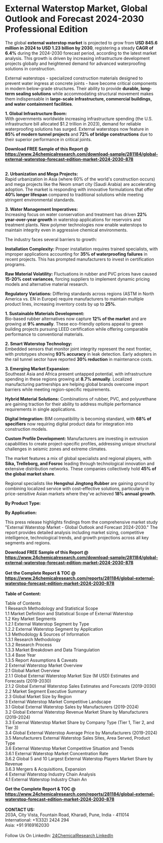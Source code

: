 <h1>External Waterstop Market, Global Outlook and Forecast 2024-2030 Professional Edition</h1><p>The global <strong>external waterstop market</strong> is projected to grow from <strong>USD 845.6 million in 2024 to USD 1.23 billion by 2030</strong>, registering a steady <strong>CAGR of 6.4%</strong> during the 2024-2030 forecast period, according to the latest market analysis. This growth is driven by increasing infrastructure development projects globally and heightened demand for advanced waterproofing solutions in construction.</p><p>External waterstops - specialized construction materials designed to prevent water ingress at concrete joints - have become critical components in modern below-grade structures. Their ability to provide <strong>durable, long-term sealing solutions</strong> while accommodating structural movement makes them indispensable in <strong>large-scale infrastructure, commercial buildings, and water containment facilities</strong>.</p><p><strong>1. Global Infrastructure Boom:</strong><br>
With governments worldwide increasing infrastructure spending (the U.S. infrastructure bill allocated $1.2 trillion in 2023), demand for reliable waterproofing solutions has surged. External waterstops now feature in <strong>85% of modern tunnel projects</strong> and <strong>72% of bridge constructions</strong> due to their superior performance in critical joints.</p><div><b>Download FREE Sample of this Report @ 
            <a href="https://www.24chemicalresearch.com/download-sample/281184/global-external-waterstop-forecast-edition-market-2024-2030-878">
            https://www.24chemicalresearch.com/download-sample/281184/global-external-waterstop-forecast-edition-market-2024-2030-878</a></b></div><br><p><strong>2. Urbanization and Mega Projects:</strong><br>
Rapid urbanization in Asia (where 60% of the world's construction occurs) and mega projects like the Neom smart city (Saudi Arabia) are accelerating adoption. The market is responding with innovative formulations that offer <strong>40% longer lifespan</strong> compared to traditional solutions while meeting stringent environmental standards.</p><p><strong>3. Water Management Imperatives:</strong><br>
Increasing focus on water conservation and treatment has driven <strong>22% year-over-year growth</strong> in waterstop applications for reservoirs and treatment plants. New polymer technologies now enable waterstops to maintain integrity even in aggressive chemical environments.</p><p>The industry faces several barriers to growth:</p><p><strong>Installation Complexity:</strong> Proper installation requires trained specialists, with improper applications accounting for <strong>35% of waterproofing failures</strong> in recent projects. This has prompted manufacturers to invest in certification programs.</p><p><strong>Raw Material Volatility:</strong> Fluctuations in rubber and PVC prices have caused <strong>15-20% cost variances</strong>, forcing suppliers to implement dynamic pricing models and alternative material research.</p><p><strong>Regulatory Variations:</strong> Differing standards across regions (ASTM in North America vs. EN in Europe) require manufacturers to maintain multiple product lines, increasing inventory costs by up to <strong>25%</strong>.</p><p><strong>1. Sustainable Materials Development:</strong><br>
Bio-based rubber alternatives now capture <strong>12% of the market</strong> and are growing at <strong>9% annually</strong>. These eco-friendly options appeal to green building projects pursuing LEED certification while offering comparable performance to conventional materials.</p><p><strong>2. Smart Waterstop Technology:</strong><br>
Embedded sensors that monitor joint integrity represent the next frontier, with prototypes showing <strong>93% accuracy</strong> in leak detection. Early adopters in the rail tunnel sector have reported <strong>30% reduction</strong> in maintenance costs.</p><p><strong>3. Emerging Market Expansion:</strong><br>
Southeast Asia and Africa present untapped potential, with infrastructure spending in these regions growing at <strong>8.7% annually</strong>. Localized manufacturing partnerships are helping global brands overcome import barriers while meeting region-specific requirements.</p><p><strong>Hybrid Material Solutions:</strong> Combinations of rubber, PVC, and polyurethane are gaining traction for their ability to address multiple performance requirements in single applications.</p><p><strong>Digital Integration:</strong> BIM compatibility is becoming standard, with <strong>68% of specifiers</strong> now requiring digital product data for integration into construction models.</p><p><strong>Custom Profile Development:</strong> Manufacturers are investing in extrusion capabilities to create project-specific profiles, addressing unique structural challenges in seismic zones and extreme climates.</p><p>The market features a mix of global specialists and regional players, with <strong>Sika, Trelleborg, and Fosroc</strong> leading through technological innovation and extensive distribution networks. These companies collectively hold <strong>45% of the global market share</strong>.</p><p>Regional specialists like <strong>Hengshui Jingtong Rubber</strong> are gaining ground by combining localized service with cost-effective solutions, particularly in price-sensitive Asian markets where they've achieved <strong>18% annual growth</strong>.</p><p><strong>By Product Type:</strong></p><p><strong>By Application:</strong></p><p>This press release highlights findings from the comprehensive market study "External Waterstop Market - Global Outlook and Forecast 2024-2030." The report provides detailed analysis including market sizing, competitive intelligence, technological trends, and growth projections across all key segments and regions.</p><div><b>Download FREE Sample of this Report @ 
            <a href="https://www.24chemicalresearch.com/download-sample/281184/global-external-waterstop-forecast-edition-market-2024-2030-878">
            https://www.24chemicalresearch.com/download-sample/281184/global-external-waterstop-forecast-edition-market-2024-2030-878</a></b></div><br><div><b>Get the Complete Report & TOC @ 
            <a href="https://www.24chemicalresearch.com/reports/281184/global-external-waterstop-forecast-edition-market-2024-2030-878">
            https://www.24chemicalresearch.com/reports/281184/global-external-waterstop-forecast-edition-market-2024-2030-878</a></b></div><br>
            <b>Table of Content:</b><p>Table of Contents<br />
 1 Research Methodology and Statistical Scope<br />
 1.1 Market Definition and Statistical Scope of External Waterstop<br />
 1.2 Key Market Segments<br />
 1.2.1 External Waterstop Segment by Type<br />
 1.2.2 External Waterstop Segment by Application<br />
 1.3 Methodology & Sources of Information<br />
 1.3.1 Research Methodology<br />
 1.3.2 Research Process<br />
 1.3.3 Market Breakdown and Data Triangulation<br />
 1.3.4 Base Year<br />
 1.3.5 Report Assumptions & Caveats<br />
 2 External Waterstop Market Overview<br />
 2.1 Global Market Overview<br />
 2.1.1 Global External Waterstop Market Size (M USD) Estimates and Forecasts (2019-2030)<br />
 2.1.2 Global External Waterstop Sales Estimates and Forecasts (2019-2030)<br />
 2.2 Market Segment Executive Summary<br />
 2.3 Global Market Size by Region<br />
 3 External Waterstop Market Competitive Landscape<br />
 3.1 Global External Waterstop Sales by Manufacturers (2019-2024)<br />
 3.2 Global External Waterstop Revenue Market Share by Manufacturers (2019-2024)<br />
 3.3 External Waterstop Market Share by Company Type (Tier 1, Tier 2, and Tier 3)<br />
 3.4 Global External Waterstop Average Price by Manufacturers (2019-2024)<br />
 3.5 Manufacturers External Waterstop Sales Sites, Area Served, Product Type<br />
 3.6 External Waterstop Market Competitive Situation and Trends<br />
 3.6.1 External Waterstop Market Concentration Rate<br />
 3.6.2 Global 5 and 10 Largest External Waterstop Players Market Share by Revenue<br />
 3.6.3 Mergers & Acquisitions, Expansion<br />
 4 External Waterstop Industry Chain Analysis<br />
 4.1 External Waterstop Industry Chain An</p><div><b>Get the Complete Report & TOC @ 
            <a href="https://www.24chemicalresearch.com/reports/281184/global-external-waterstop-forecast-edition-market-2024-2030-878">
            https://www.24chemicalresearch.com/reports/281184/global-external-waterstop-forecast-edition-market-2024-2030-878</a></b></div><br><b>CONTACT US:</b><br>
            203A, City Vista, Fountain Road, Kharadi, Pune, India - 411014<br>
            International: +1(332) 2424 294<br>
            Asia: +91 9169162030 <br><br>
            Follow Us On LinkedIn: <a href="https://www.linkedin.com/company/24chemicalresearch/">24ChemicalResearch LinkedIn</a>
